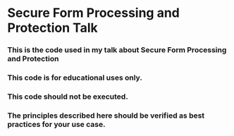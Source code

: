 # Secure Form Processing and Protection Talk

### This is the code used in my talk about Secure Form Processing and Protection

### This code is for educational uses only. 

### This code should not be executed. 

### The principles described here should be verified as best practices for your use case.